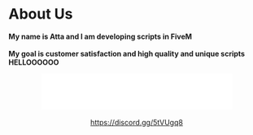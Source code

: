 # About Us



**My name is Atta and I am developing scripts in FiveM** \
\
**My goal is customer satisfaction and high quality and unique scripts HELLOOOOOO**

<div align="center">

<figure><img src=".gitbook/assets/636e0b544a3e3c7c05753bcd_full_logo_white_RGB.png" alt="" width="375"><figcaption><p><a href="https://discord.gg/5tVUgq8">https://discord.gg/5tVUgq8</a></p></figcaption></figure>

</div>
